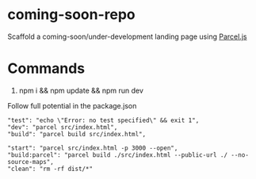 # coming-soon-repo
Scaffold a coming-soon/under-development landing page using  [Parcel.js](https://parceljs.org/)


# Commands
1.  npm i && npm update && npm run dev

Follow full potential in the package.json

    "test": "echo \"Error: no test specified\" && exit 1",
    "dev": "parcel src/index.html",
    "build": "parcel build src/index.html",

    "start": "parcel src/index.html -p 3000 --open",
    "build:parcel": "parcel build ./src/index.html --public-url ./ --no-source-maps",
    "clean": "rm -rf dist/*"


